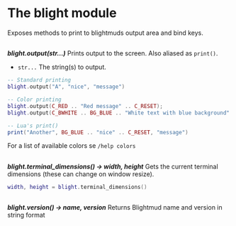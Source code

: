 # The blight module

Exposes methods to print to blightmuds output area and bind keys.

##

***blight.output(str...)***
Prints output to the screen. Also aliased as `print()`.

- `str...`  The string(s) to output.
 
```lua
-- Standard printing
blight.output("A", "nice", "message")

-- Color printing
blight.output(C_RED .. "Red message" .. C_RESET);
blight.output(C_BWHITE .. BG_BLUE .. "White text with blue background" .. C_RESET);

-- Lua's print()
print("Another", BG_BLUE .. "nice" .. C_RESET, "message")
```
For a list of available colors se `/help colors`

##

***blight.terminal_dimensions() -> width, height***
Gets the current terminal dimensions (these can change on window resize).
```lua
width, height = blight.terminal_dimensions()
```

##

***blight.version() -> name, version***
Returns Blightmud name and version in string format
